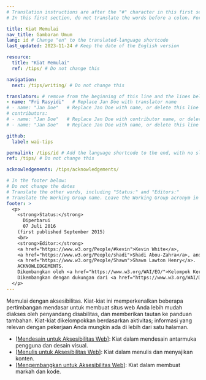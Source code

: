 ```yaml
---
# Translation instructions are after the "#" character in this first section. They are comments that do not show up in the web page. You do not need to translate the instructions after "#".
# In this first section, do not translate the words before a colon. For example, do not translate "title:". Do translate the text after "title:".

title: Kiat Memulai
nav_title: Gambaran Umum
lang: id # Change "en" to the translated-language shortcode
last_updated: 2023-11-24 # Keep the date of the English version

resource:
  title: "Kiat Memulai"
  ref: /tips/ # Do not change this

navigation:
  next: /tips/writing/ # Do not change this

translators: # remove from the beginning of this line and the lines below: "# " (the hash sign and the space)
- name: "Fri Rasyidi"   # Replace Jan Doe with translator name
# - name: "Jan Doe"   # Replace Jan Doe with name, or delete this line if not multiple translators
# contributors:
# - name: "Jan Doe"   # Replace Jan Doe with contributor name, or delete this line if none
# - name: "Jan Doe"   # Replace Jan Doe with name, or delete this line if not multiple contributors

github:
  label: wai-tips

permalink: /tips/id # Add the language shortcode to the end, with no slash at the end. For example /path/to/file/fr
ref: /tips/ # Do not change this

acknowledgements: /tips/acknowledgements/

# In the footer below:
# Do not change the dates
# Translate the other words, including "Status:" and "Editors:"
# Translate the Working Group name. Leave the Working Group acronym in English.
footer: >
  <p>
    <strong>Status:</strong>
      Diperbarui
      07 Juli 2016
    (first published September 2015)
    <br>
    <strong>Editor:</strong>
    <a href="https://www.w3.org/People/#kevin">Kevin White</a>,
    <a href="https://www.w3.org/People/shadi">Shadi Abou-Zahra</a>, and
    <a href="https://www.w3.org/People/Shawn">Shawn Lawton Henry</a>.
    ACKNOWLEDGEMENTS.
    Dikembangkan oleh <a href="https://www.w3.org/WAI/EO/">Kelompok Kerja Edukasi dan Pendampingan (EOWG)</a>.
    Dikembangkan dengan dukungan dari <a href="https://www.w3.org/WAI/DEV/">proyek WAI-DEV</a>, didanai bersama oleh Program <abbr title="Teknologi Masyarakat Informasi">IST</abbr> Komisi Eropa.
  </p>
---
```


Memulai dengan aksesibilitas. Kiat-kiat ini memperkenalkan beberapa pertimbangan mendasar untuk membuat situs web Anda lebih mudah diakses oleh penyandang disabilitas, dan memberikan tautan ke panduan tambahan. Kiat-kiat dikelompokkan berdasarkan aktivitas; informasi yang relevan dengan pekerjaan Anda mungkin ada di lebih dari satu halaman.

* [[Mendesain untuk Aksesibilitas Web]](/tips/designing/): Kiat dalam mendesain antarmuka pengguna dan desain visual.
* [[Menulis untuk Aksesibilitas Web]](/tips/writing/): Kiat dalam menulis dan menyajikan konten.
* [[Mengembangkan untuk Aksesibilitas Web]](/tips/developing/): Kiat dalam membuat markah dan kode.
